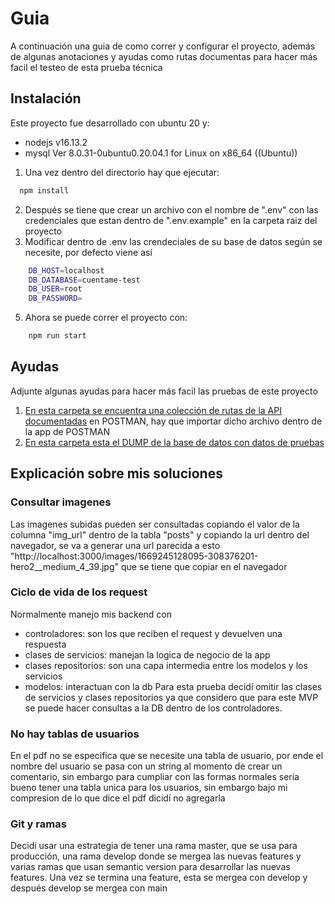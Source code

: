 
# Guia

A continuación una guia de como correr y configurar el proyecto, además de algunas anotaciones y ayudas como rutas documentas para hacer más facil el testeo de esta prueba técnica




## Instalación

Este proyecto fue desarrollado con ubuntu 20 y:
- nodejs v16.13.2
- mysql  Ver 8.0.31-0ubuntu0.20.04.1 for Linux on x86_64 ((Ubuntu))

1. Una vez dentro del directorio hay que ejecutar:

```bash
  npm install 
```
2. Después se tiene que crear un archivo con el nombre de ".env" con las credenciales que estan dentro de ".env.example" en la carpeta raiz del proyecto
4. Modificar dentro de .env las crendeciales de su base de datos según se necesite, por defecto viene así

```bash
    DB_HOST=localhost
    DB_DATABASE=cuentame-test
    DB_USER=root
    DB_PASSWORD=
```
5. Ahora se puede correr el proyecto con:
```bash
    npm run start
```
## Ayudas

Adjunte algunas ayudas para hacer más facil las pruebas de este proyecto

1. [En esta carpeta se encuentra una colección de rutas de la API documentadas](https://github.com/ivandez/test-cuentame/tree/master/help/rutas%20documentadas%20para%20POSTMAN) en POSTMAN, hay que importar dicho archivo dentro de la app de POSTMAN
2. [En esta carpeta esta el DUMP de la base de datos con datos de pruebas](https://github.com/ivandez/test-cuentame/tree/master/help/DUMP%20MYSQL)


## Explicación sobre mis soluciones

### Consultar imagenes
Las imagenes subidas pueden ser consultadas copiando el valor de la columna "img_url" dentro de la tabla "posts" y copiando la url dentro del navegador, se va a generar una url parecida a esto "http://localhost:3000/images/1669245128095-308376201-hero2__medium_4_39.jpg" que se tiene que copiar en el navegador
### Ciclo de vida de los request
Normalmente manejo mis backend con
- controladores: son los que reciben el request y devuelven una respuesta
- clases de servicios: manejan la logica de negocio de la app
- clases repositorios: son una capa intermedia entre los modelos y los servicios
- modelos: interactuan con la db
Para esta prueba decidí omitir las clases de servicios y clases repositorios ya que considero que para este MVP se puede hacer consultas a la DB dentro de los controladores.
### No hay tablas de usuarios
En el pdf no se especifica que se necesite una tabla de usuario, por ende el nombre del usuario se pasa con un string al momento de crear un comentario, sin embargo para cumpliar con las formas normales seria bueno tener una tabla unica para los usuarios, sin embargo bajo mi compresion de lo que dice el pdf dicidí no agregarla
### Git y ramas
Decidí usar una estrategia de tener una rama master, que se usa para producción, una rama develop donde se mergea las nuevas features y varias ramas que usan semantic version para desarrollar las nuevas features.
Una vez se termina una feature, esta se mergea con develop y después develop se mergea con main
